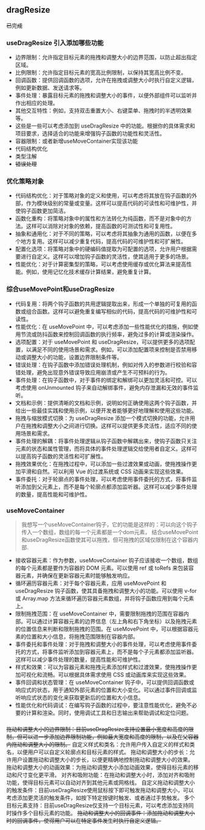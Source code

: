 ## dragResize

~~已完成~~

### useDragResize  引入添加哪些功能

 - 边界限制：允许指定目标元素的拖拽和调整大小的边界范围，以防止超出指定区域。
 - 比例限制：允许指定目标元素的宽高比例限制，以保持其宽高比例不变。
 - 回调函数：提供回调函数的选项，允许在拖拽或调整大小时执行自定义逻辑，例如更新数据、发送请求等。
 - 事件处理：暴露目标元素的拖拽和调整大小的事件，以便外部组件可以监听并作出相应的处理。
 - 其他交互特性：例如，支持双击重置大小、右键菜单、拖拽时的半透明效果等。
 - 这些是一些可以考虑添加到 useDragResize 中的功能。根据你的具体需求和项目要求，选择适合的功能来增强钩子函数的功能性和灵活性。
 - 容器限制：或者新增useMoveContainer实现该功能
 - 代码结构优化
 - 类型注解
 - ~~错误处理~~

### 优化策略对象

 - 代码结构优化：对于策略对象的定义和使用，可以考虑将其放在钩子函数的外部，作为模块级别的常量或变量。这样可以提高代码的可读性和可维护性，并使钩子函数更加简洁。
 - 函数化重构：将策略对象中的属性和方法转化为纯函数，而不是对象中的方法。这样可以消除对对象的依赖，提高函数的可测试性和可复用性。
 - 抽象和通用化：对于不同的策略，可以考虑将其抽象为通用的函数，以便在多个地方复用。这样可以减少重复代码，提高代码的可维护性和可扩展性。
 - 配置化选项：将策略对象中的硬编码值提取为可配置的选项，允许用户根据需要进行自定义。这样可以增加钩子函数的灵活性，使其适用于更多的场景。
 - 性能优化：对于计算密集型的策略，可以考虑使用缓存或优化算法来提高性能。例如，使用记忆化技术缓存计算结果，避免重复计算。

### 综合useMovePoint和useDragResize

 - 代码复用：将两个钩子函数的共用逻辑提取出来，形成一个单独的可复用的函数或组合函数。这样可以避免重复编写相似的代码，提高代码的可维护性和可读性。
 - 性能优化：在 useMovePoint 中，可以考虑添加一些性能优化的措施，例如使用节流或防抖函数来控制回调函数的执行频率，避免过多的计算或渲染操作。
 - 选项配置：对于 useMovePoint 和 useDragResize，可以提供更多的选项配置，以满足不同的使用场景和需求。例如，可以添加配置项来控制是否禁用移动或调整大小的功能，设置边界限制条件等。
 - 错误处理：在钩子函数中添加错误处理机制，例如对传入的参数进行校验和容错处理，避免出现意外错误导致应用崩溃或产生不可预料的行为。
 - 事件处理：在钩子函数中，对于事件的绑定和解绑可以更加灵活和可控。可以考虑使用 onUnmounted 钩子来自动解绑事件，避免内存泄漏和无效的事件监听。
 - 文档和示例：提供清晰的文档和示例，说明如何正确使用这两个钩子函数，并给出一些最佳实践和使用示例，以便开发者能够更好地理解和使用这些功能。
 - 拖拽与缩放模式切换：为 useDragResize 添加一个模式切换的功能，允许用户在拖拽和调整大小之间进行切换。这样可以提供更多灵活性，适应不同的使用场景和需求。
 - 事件处理的解耦：将事件处理逻辑从钩子函数中解耦出来，使钩子函数只关注元素的状态和属性管理，而将具体的事件处理逻辑交给使用者自定义。这样可以提高钩子函数的灵活性和可扩展性。
 - 拖拽效果优化：在拖拽过程中，可以添加一些过渡效果或动画，使拖拽操作更加平滑和自然。可以利用 Vue 的过渡系统或 CSS 动画来实现这些效果。
 - 事件委托：对于轮廓点的事件处理，可以考虑使用事件委托的方式，将事件监听添加到父元素上，而不是每个轮廓点都添加监听器。这样可以减少事件处理的数量，提高性能和可维护性。

### useMoveContainer

> 我想写一个useMoveContainer钩子，它的功能是这样的：可以向这个钩子传入一个数组，数组的每一个元素都是一个dom元素，
> 结合useMovePoint和useDragResize函数使其可以拖拽，但可拖拽的区域仅限制在这个容器内部.

 - 接收容器元素：作为参数，useMoveContainer 钩子应该接收一个数组，数组的每个元素都是要作为容器的 DOM 元素。可以使用 ref 或 toRefs 来包装容器元素，并确保在更新容器元素时能够触发响应。
 - 循环遍历容器元素：对于每个容器元素，应用 useMovePoint 和 useDragResize 钩子函数，使其具备拖拽和调整大小的功能。可以使用 v-for 或 Array.map 方法来循环遍历容器元素数组，并将钩子函数应用到每个元素上。
 - 限制拖拽范围：在 useMoveContainer 中，需要限制拖拽的范围在容器内部。可以通过计算容器元素的边界信息（左上角和右下角坐标）以及拖拽元素的位置信息来判断和限制拖拽的范围。在 useMovePoint 中，可以根据容器元素的位置和大小信息，将拖拽范围限制在容器内部。
 - 事件委托和事件处理：对于拖拽和调整大小的事件处理，可以考虑使用事件委托的方式，将事件监听添加到容器元素上，而不是每个子元素都添加监听器。这样可以减少事件处理的数量，提高性能和可维护性。
 - 样式和效果：可以为容器元素和拖拽元素添加样式和过渡效果，使拖拽操作更加可视化和流畅。可以根据具体需求使用 CSS 或动画库来实现这些效果。
 - 事件回调和状态管理：在 useMoveContainer 钩子中，可以提供回调函数或响应式的状态，用于通知外部元素的位置和大小变化。可以通过事件回调或监听响应式状态的变化来获取更新后的位置和大小信息。
 - 性能优化和代码调试：在编写钩子函数的过程中，要注意性能优化，避免不必要的计算和渲染。同时，使用调试工具和日志输出来帮助调试和定位问题。

### 
~~拖动和调整大小的边界限制：目前useDragResize支持设置最小宽度和高度的限制，但可以进一步添加边界限制功能，例如最大宽度和高度的限制，以及在父容器内拖动和调整大小的限制。~~
自定义样式和类名：允许用户传入自定义的样式和类名，以便用户可以自定义轮廓点和目标元素的样式。
拖动和调整大小的步长：允许用户设置拖动和调整大小的步长，以便更精确地控制拖动和调整大小的效果。
拖动和调整大小的动画效果：为拖动和调整大小添加动画效果，使得目标元素的移动和尺寸变化更平滑。
对齐和吸附功能：在拖动和调整大小时，添加对齐和吸附功能，使得目标元素可以自动对齐到其他元素或网格线。
自定义拖动和调整大小的触发条件：目前useDragResize使用鼠标按下即可触发拖动和调整大小，可以考虑添加更灵活的触发条件，如按下特定按键时触发、或者通过手势触发。
多个目标元素支持：目前useDragResize仅支持一个目标元素，可以考虑添加支持同时操作多个目标元素的功能。
~~拖动和调整大小的回调事件：添加拖动和调整大小时的回调事件，使得用户可以在特定事件发生时执行自定义逻辑。~~

